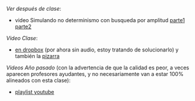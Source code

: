 
*Ver después de clase*: 
- video Simulando no determinismo con busqueda por amplitud [parte1](https://drive.google.com/file/d/1IeLvcRBewqQzQnpTzjOEbGlqXtw8KVy5/view?usp=sharing) [parte2](https://drive.google.com/file/d/1p-TcyuYduTMarVuku5G5cePm17S4v6Sw/view?usp=sharing)


*Video Clase*: 
- [en dropbox](https://drive.google.com/file/d/1s7OkLXO8pzTXM1uZT3IjvYekRG1oCiFL/view?usp=sharing) (por ahora sin audio, estoy tratando de solucionarlo) y también la [pizarra](https://drive.google.com/file/d/1qsiG1LMsy5I6q4VJXWeLRR_cNjiYxLwN/view?usp=sharing)

*Videos Año pasado* (con la advertencia de que la calidad es peor, a veces aparecen profesores ayudantes, y no necesariamente van a estar 100% alineados con esta clase): 
- [playlist youtube](https://www.youtube.com/watch?v=RDJ1I3egdxc&list=PLeLV_ztnnBSjdKDYZmIqhDtQ_yhnwGhcU)
